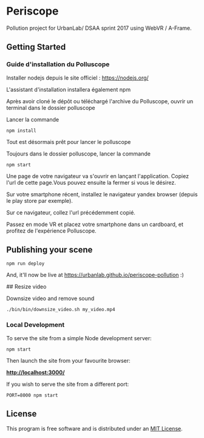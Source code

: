 # Periscope

Pollution project for UrbanLab/ DSAA sprint 2017 using WebVR / A-Frame.

## Getting Started

### Guide d'installation du Polluscope

Installer nodejs depuis le site officiel : https://nodejs.org/

L'assistant d'installation installera également npm

Après avoir cloné le dépôt ou téléchargé l'archive du Polluscope, ouvrir un terminal dans le dossier polluscope

Lancer la commande 

    npm install

Tout est désormais prêt pour lancer le polluscope

Toujours dans le dossier polluscope, lancer la commande 

    npm start

Une page de votre navigateur va s'ouvrir en lançant l'application. Copiez l'url de cette page.Vous pouvez ensuite la fermer si vous le désirez.

Sur votre smartphone récent, installez le navigateur yandex browser (depuis le play store par exemple).

Sur ce navigateur, collez l'url précédemment copié. 

Passez en mode VR et placez votre smartphone dans un cardboard, et profitez de l'expérience Polluscope.

## Publishing your scene

    npm run deploy

And, it'll now be live at https://urbanlab.github.io/periscope-pollution :)

## Resize video

Downsize video and remove sound

    ./bin/bin/downsize_video.sh my_video.mp4


### Local Development

To serve the site from a simple Node development server:

    npm start

Then launch the site from your favourite browser:

[__http://localhost:3000/__](http://localhost:3000/)

If you wish to serve the site from a different port:

    PORT=8000 npm start


## License

This program is free software and is distributed under an [MIT License](LICENSE).
